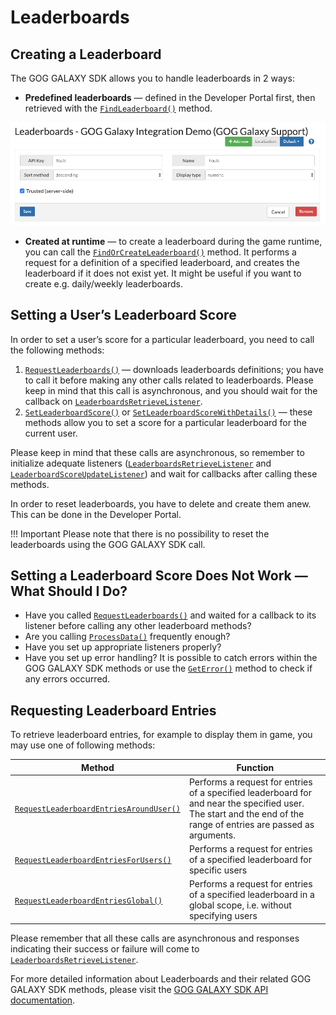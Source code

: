 # Leaderboards

## Creating a Leaderboard

The GOG GALAXY SDK allows you to handle leaderboards in 2 ways:

- **Predefined leaderboards** — defined in the Developer Portal first, then retrieved with the [`FindLeaderboard()`](https://docs.gog.com/galaxyapi/classgalaxy_1_1api_1_1IStats.html#ace79a09f5cc55acdc502b9251cdb0898) method.

![Leaderboards in Devportal](_assets/sdk-leaderboards.png)

- **Created at runtime** — to create a leaderboard during the game runtime, you can call the [`FindOrCreateLeaderboard()`](https://docs.gog.com/galaxyapi/classgalaxy_1_1api_1_1IStats.html#a1854172caa8de815218a0c44e2d04d8c) method. It performs a request for a definition of a specified leaderboard, and creates the leaderboard if it does not exist yet. It might be useful if you want to create e.g. daily/weekly leaderboards.

## Setting a User’s Leaderboard Score

In order to set a user’s score for a particular leaderboard, you need to call the following methods:

1. [`RequestLeaderboards()`](https://docs.gog.com/galaxyapi/classgalaxy_1_1api_1_1IStats.html#a7290943ee81882d006239f103d523a1d) — downloads leaderboards definitions; you have to call it before making any other calls related to leaderboards. Please keep in mind that this call is asynchronous, and you should wait for the callback on [`LeaderboardsRetrieveListener`](https://docs.gog.com/galaxyapi/classgalaxy_1_1api_1_1ILeaderboardsRetrieveListener.html).
2. [`SetLeaderboardScore()`](https://docs.gog.com/galaxyapi/classgalaxy_1_1api_1_1IStats.html#a95d5043fc61c941d882f0773225ace35) or [`SetLeaderboardScoreWithDetails()`](https://docs.gog.com/galaxyapi/classgalaxy_1_1api_1_1IStats.html#a089a1c895fce4fe49a3be6b341edc15c) — these methods allow you to set a score for a particular leaderboard for the current user.

Please keep in mind that these calls are asynchronous, so remember to initialize adequate listeners ([`LeaderboardsRetrieveListener`](https://docs.gog.com/galaxyapi/classgalaxy_1_1api_1_1ILeaderboardsRetrieveListener.html) and [`LeaderboardScoreUpdateListener`](https://docs.gog.com/galaxyapi/classgalaxy_1_1api_1_1ILeaderboardScoreUpdateListener.html)) and wait for callbacks after calling these methods.

In order to reset leaderboards, you have to delete and create them anew. This can be done in the Developer Portal.

!!! Important
    Please note that there is no possibility to reset the leaderboards using the GOG GALAXY SDK call.

## Setting a Leaderboard Score Does Not Work — What Should I Do?

- Have you called [`RequestLeaderboards()`](https://docs.gog.com/galaxyapi/classgalaxy_1_1api_1_1IStats.html#a7290943ee81882d006239f103d523a1d) and waited for a callback to its listener before calling any other leaderboard methods?
- Are you calling [`ProcessData()`](https://docs.gog.com/galaxyapi/group__Peer.html#ga1e437567d7fb43c9845809b22c567ca7) frequently enough?
- Have you set up appropriate listeners properly?
- Have you set up error handling? It is possible to catch errors within the GOG GALAXY SDK methods or use the [`GetError()`](https://docs.gog.com/galaxyapi/group__api.html#ga11169dd939f560d09704770a1ba4612b) method to check if any errors occurred.

## Requesting Leaderboard Entries

To retrieve leaderboard entries, for example to display them in game, you may use one of following methods:

| Method                                                       | Function                                                     |
| ------------------------------------------------------------ | ------------------------------------------------------------ |
| [`RequestLeaderboardEntriesAroundUser()`](https://docs.gog.com/galaxyapi/classgalaxy_1_1api_1_1IStats.html#a1215ca0927c038ed5380d23d1825d92d) | Performs a request for entries of a specified leaderboard for and near the specified user. The start and the end of the range of entries are passed as arguments. |
| [`RequestLeaderboardEntriesForUsers()`](https://docs.gog.com/galaxyapi/classgalaxy_1_1api_1_1IStats.html#ac06a171edf21bb4b2b1b73db0d3ba994) | Performs a request for entries of a specified leaderboard for specific users |
| [`RequestLeaderboardEntriesGlobal()`](https://docs.gog.com/galaxyapi/classgalaxy_1_1api_1_1IStats.html#a8001acf6133977206aae970b04e82433) | Performs a request for entries of a specified leaderboard in a global scope, i.e. without specifying users |

Please remember that all these calls are asynchronous and responses indicating their success or failure will come to [`LeaderboardsRetrieveListener`](https://docs.gog.com/galaxyapi/classgalaxy_1_1api_1_1ILeaderboardsRetrieveListener.html).

For more detailed information about Leaderboards and their related GOG GALAXY SDK methods, please visit the [GOG GALAXY SDK API documentation](https://devportal.gog.com/galaxy/components/sdk/latest_documentation).